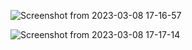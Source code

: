 ![Screenshot from 2023-03-08 17-16-57](https://user-images.githubusercontent.com/101880897/224819585-494137e6-2d5e-4250-9c3a-e7b38802efcc.png)

![Screenshot from 2023-03-08 17-17-14](https://user-images.githubusercontent.com/101880897/224819617-0f1ed3b5-e1d5-484a-9b5d-77405519ff5c.png)
